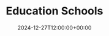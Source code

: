 ---
weight: 600
title: "Education Schools"
description: "Your Global Directory of Education Schools"
icon: travel_explore
date: 2024-12-27T12:00:00+00:00
---